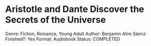 # Aristotle and Dante Discover the Secrets of the Universe

Genre: Fiction, Romance, Young Adult
Author: Benjamin Alire Sáenz
Finished?: Yes
Format: Audiobook
Status: COMPLETED
